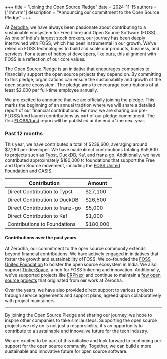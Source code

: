 +++
title = "Joining the Open Source Pledge"
date = 2024-11-15
authors = ["rhnvrm"]
description = "Announcing our commitment to the Open Source Pledge"
+++

At [Zerodha](https://zerodha.com/), we have always been passionate about contributing to a sustainable ecosystem for Free (libre) and Open Source Software (FOSS). As one of India's largest stock brokers, our journey has been deeply intertwined with FOSS, which has been instrumental in our growth. We've relied on FOSS technologies to build and scale our products, business, and services. For a team of hobbyist developers, like [ours](http://zerodha.tech), this alignment with FOSS is a reflection of our core values.

The [Open Source Pledge](https://opensourcepledge.com) is an initiative that encourages companies to financially support the open source projects they depend on. By committing to this pledge, organizations can ensure the sustainability and growth of the open source ecosystem. The pledge aims to encourage contributions of at least \$2,000 per full-time employee annually.

We are excited to announce that we are officially joining the pledge. This marks the beginning of an annual tradition where we will share a detailed report of our financial contributions. For now, we are sharing our pre-FLOSS/fund launch contributions as part of our pledge commitment. The first [FLOSS/fund](https://floss.fund) report will be published at the end of the next year. 

### Past 12 months

This year, we have contributed a total of \$239,600, averaging around \$7,260 per developer. We have made direct contributions totaling \$59,600 to projects such as [Typst](https://typst.app/), [DuckDB](https://duckdb.org/), [Kaf](https://github.com/birdayz/kaf), and [franz-go](https://github.com/twmb/franz-go). Additionally, we have contributed approximately \$180,000 to foundations that support the Free and Open Source movement, including the [FOSS United Foundation](https://fossunited.org/) and [OASIS](https://oasishq.org/).

| Contribution                    | Amount    |
| ------------------------------- | --------- |
| Direct Contribution to Typst    | \$27,100  |
| Direct Contribution to DuckDB   | \$26,500  |
| Direct Contribution to franz-go | \$5,000   |
| Direct Contribution to Kaf      | \$1,000   |
| Contributions to Foundations    | \$180,000 |

#### Contributions over the past years

At Zerodha, our commitment to the open source community extends beyond financial contributions. We have actively engaged in initiatives that foster the growth and sustainability of FOSS. We co-founded the [FOSS United Foundation](https://fossunited.org/) to bolster the open source ecosystem in India. We also support [TinkerSpace](https://tinkerspace.in/home/), a hub for FOSS tinkering and innovation. Additionally, we've supported projects like [ERPNext](https://erpnext.com/) and continue to maintain a [few open source projects](https://zerodha.tech/projects/) that originated from our work at Zerodha.

Over the years, we have also provided direct support to various projects through service agreements and support plans, agreed upon collaboratively with project maintainers. 

---

By joining the Open Source Pledge and sharing our journey, we hope to inspire other companies to take similar steps. Supporting the open source projects we rely on is not just a responsibility; it's an opportunity to contribute to a sustainable and innovative future for the tech industry.

We are excited to be part of this initiative and look forward to continuing our support for the open source community. Together, we can build a more sustainable and innovative future for open source software.